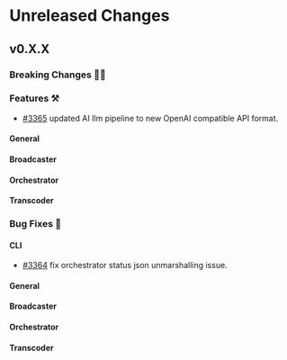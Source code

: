 # Unreleased Changes

## v0.X.X

### Breaking Changes 🚨🚨

### Features ⚒

-   [#3365](https://github.com/livepeer/go-livepeer/pull/3336/) updated AI llm pipeline to new OpenAI compatible API format.

#### General

#### Broadcaster

#### Orchestrator

#### Transcoder

### Bug Fixes 🐞

#### CLI

-   [#3364](https://github.com/livepeer/go-livepeer/pull/3364) fix orchestrator status json unmarshalling issue.

#### General

#### Broadcaster

#### Orchestrator

#### Transcoder
